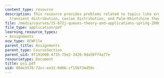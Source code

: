 ```yaml
---
content_type: resource
description: This resource provides problems related to topics like ergodicity condition,
  transient distribution, coxian distribution, and Palm-Khintchine theorem.
file: /media/courses/15-072j-queues-theory-and-applications-spring-2006/004e357672ccee310d66cf156f34d50c_ps1.pdf
file_type: application/pdf
learning_resource_types:
- Assignments
ocw_type: OCWFile
parent_title: Assignments
parent_type: CourseSection
parent_uid: 8f191600-4735-75e2-3420-9da50ff4a77e
resourcetype: Document
title: ps1.pdf
uid: 004e3576-72cc-ee31-0d66-cf156f34d50c
---
```

